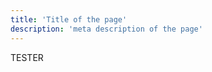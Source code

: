 ```yaml
---
title: 'Title of the page'
description: 'meta description of the page'
---
```


<!-- Content of the page -->
TESTER